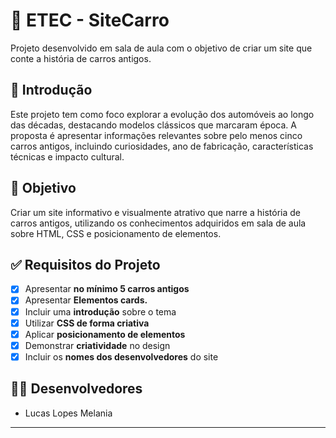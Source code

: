 # 🚗 ETEC - SiteCarro

Projeto desenvolvido em sala de aula com o objetivo de criar um site que conte a história de carros antigos.

## 📖 Introdução

Este projeto tem como foco explorar a evolução dos automóveis ao longo das décadas, destacando modelos clássicos que marcaram época. A proposta é apresentar informações relevantes sobre pelo menos cinco carros antigos, incluindo curiosidades, ano de fabricação, características técnicas e impacto cultural.

## 🎯 Objetivo

Criar um site informativo e visualmente atrativo que narre a história de carros antigos, utilizando os conhecimentos adquiridos em sala de aula sobre HTML, CSS e posicionamento de elementos.

## ✅ Requisitos do Projeto

- [x] Apresentar **no mínimo 5 carros antigos**
- [x] Apresentar **Elementos cards.**
- [x] Incluir uma **introdução** sobre o tema
- [x] Utilizar **CSS de forma criativa**
- [x] Aplicar **posicionamento de elementos**
- [x] Demonstrar **criatividade** no design
- [x] Incluir os **nomes dos desenvolvedores** do site

## 👨‍💻 Desenvolvedores

- Lucas Lopes Melania

---
